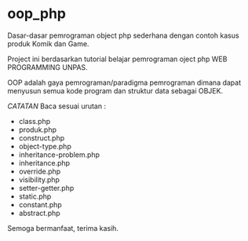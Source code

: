 # oop_php
Dasar-dasar pemrograman object php sederhana dengan contoh kasus produk Komik dan Game.

Project ini berdasarkan tutorial belajar pemrograman oject php WEB PROGRAMMING UNPAS.

OOP adalah gaya pemrograman/paradigma pemrograman 
dimana dapat menyusun semua kode program dan struktur data sebagai OBJEK. 

*CATATAN*
Baca sesuai urutan :
- class.php
- produk.php
- construct.php
- object-type.php
- inheritance-problem.php
- inheritance.php
- override.php
- visibility.php
- setter-getter.php
- static.php
- constant.php
- abstract.php

Semoga bermanfaat, terima kasih.
